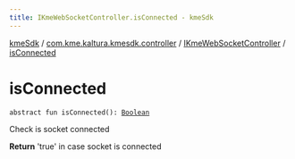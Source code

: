 ```yaml
---
title: IKmeWebSocketController.isConnected - kmeSdk
---
```


[kmeSdk](../../index.html) / [com.kme.kaltura.kmesdk.controller](../index.html) / [IKmeWebSocketController](index.html) / [isConnected](./is-connected.html)

# isConnected

`abstract fun isConnected(): `[`Boolean`](https://kotlinlang.org/api/latest/jvm/stdlib/kotlin/-boolean/index.html)

Check is socket connected

**Return**
'true' in case socket is connected

